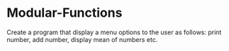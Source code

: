 # Modular-Functions
Create a program that display a menu options to the  user as follows: print number, add number, display mean of numbers etc.

